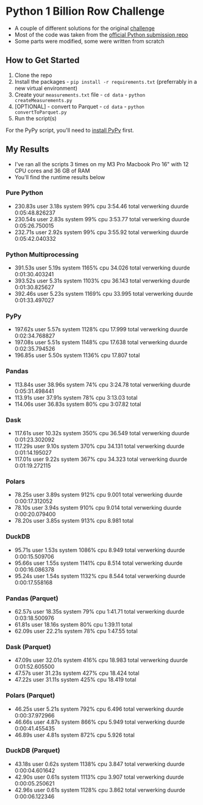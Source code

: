 # Python 1 Billion Row Challenge

- A couple of different solutions for the original [challenge](https://1brc.dev)
- Most of the code was taken from the [official Python submission repo](https://github.com/ifnesi/1brc#submitting)
- Some parts were modified, some were written from scratch

## How to Get Started
1. Clone the repo
2. Install the packages - `pip install -r requirements.txt` (preferrably in a new virtual environment)
3. Create your `measurements.txt` file - `cd data` - `python createMeasurements.py`
4. [OPTIONAL] - convert to Parquet - `cd data` - `python convertToParquet.py`
5. Run the script(s)

For the PyPy script, you'll need to [install PyPy](https://doc.pypy.org/en/latest/install.html) first.

## My Results
- I've ran all the scripts 3 times on my M3 Pro Macbook Pro 16" with 12 CPU cores and 36 GB of RAM
- You'll find the runtime results below

### Pure Python
- 230.83s user 3.18s system 99% cpu 3:54.46 total verwerking duurde 0:05:48.826237
- 230.54s user 2.83s system 99% cpu 3:53.77 total verwerking duurde 0:05:26.750015
- 232.71s user 2.92s system 99% cpu 3:55.92 total verwerking duurde 0:05:42.040332

### Python Multiprocessing
- 391.53s user 5.19s system 1165% cpu 34.026 total verwerking duurde 0:01:30.403241
- 393.52s user 5.31s system 1103% cpu 36.143 total verwerking duurde 0:01:30.825627
- 392.46s user 5.23s system 1169% cpu 33.995 total verwerking duurde 0:01:33.497027

### PyPy
- 197.62s user 5.57s system 1128% cpu 17.999 total verwerking duurde 0:02:34.768827
- 197.08s user 5.51s system 1148% cpu 17.638 total verwerking duurde 0:02:35.794526
- 196.85s user 5.50s system 1136% cpu 17.807 total

### Pandas
- 113.84s user 38.96s system 74% cpu 3:24.78 total verwerking duurde 0:05:31.498441
- 113.91s user 37.91s system 78% cpu 3:13.03 total
- 114.06s user 36.83s system 80% cpu 3:07.82 total

### Dask
- 117.61s user 10.32s system 350% cpu 36.549 total verwerking duurde 0:01:23.302092
- 117.29s user 9.10s system 370% cpu 34.131 total  verwerking duurde 0:01:14.195027
- 117.01s user 9.22s system 367% cpu 34.323 total  verwerking duurde 0:01:19.272115

### Polars
- 78.25s user 3.89s system 912% cpu 9.001 total verwerking duurde 0:00:17.312052
- 78.10s user 3.94s system 910% cpu 9.014 total verwerking duurde 0:00:20.079400
- 78.20s user 3.85s system 913% cpu 8.981 total

### DuckDB
- 95.71s user 1.53s system 1086% cpu 8.949 total verwerking duurde 0:00:15.509706
- 95.66s user 1.55s system 1141% cpu 8.514 total verwerking duurde 0:00:16.086378
- 95.24s user 1.54s system 1132% cpu 8.544 total verwerking duurde 0:00:17.558168

### Pandas (Parquet)
- 62.57s user 18.35s system 79% cpu 1:41.71 total verwerking duurde 0:03:18.500976
- 61.81s user 18.16s system 80% cpu 1:39.11 total
- 62.09s user 22.21s system 78% cpu 1:47.55 total

### Dask (Parquet)
- 47.09s user 32.01s system 416% cpu 18.983 total verwerking duurde 0:01:52.605500
- 47.57s user 31.23s system 427% cpu 18.424 total
- 47.22s user 31.11s system 425% cpu 18.419 total

### Polars (Parquet)
- 46.25s user 5.21s system 792% cpu 6.496 total verwerking duurde 0:00:37.972966
- 46.66s user 4.87s system 866% cpu 5.949 total verwerking duurde 0:00:41.455435
- 46.89s user 4.81s system 872% cpu 5.926 total

### DuckDB (Parquet)
- 43.18s user 0.62s system 1138% cpu 3.847 total verwerking duurde 0:00:04.601642
- 42.90s user 0.61s system 1113% cpu 3.907 total verwerking duurde 0:00:05.250621
- 42.96s user 0.61s system 1128% cpu 3.862 total verwerking duurde 0:00:06.122346